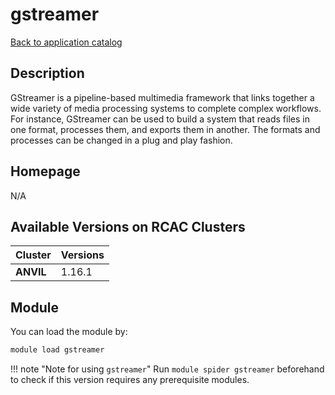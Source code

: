 # gstreamer

[Back to application catalog](../app_catalog.md)

## Description

GStreamer is a pipeline-based multimedia framework that links together a wide variety of media processing systems to complete complex workflows. For instance, GStreamer can be used to build a system that reads files in one format, processes them, and exports them in another. The formats and processes can be changed in a plug and play fashion.

## Homepage

N/A

## Available Versions on RCAC Clusters

|Cluster|Versions|
|---|---|
**ANVIL**|1.16.1

## Module

You can load the module by:

```bash
module load gstreamer
```

!!! note "Note for using `gstreamer`"
    Run `module spider gstreamer` beforehand to check if this version requires any prerequisite modules.
